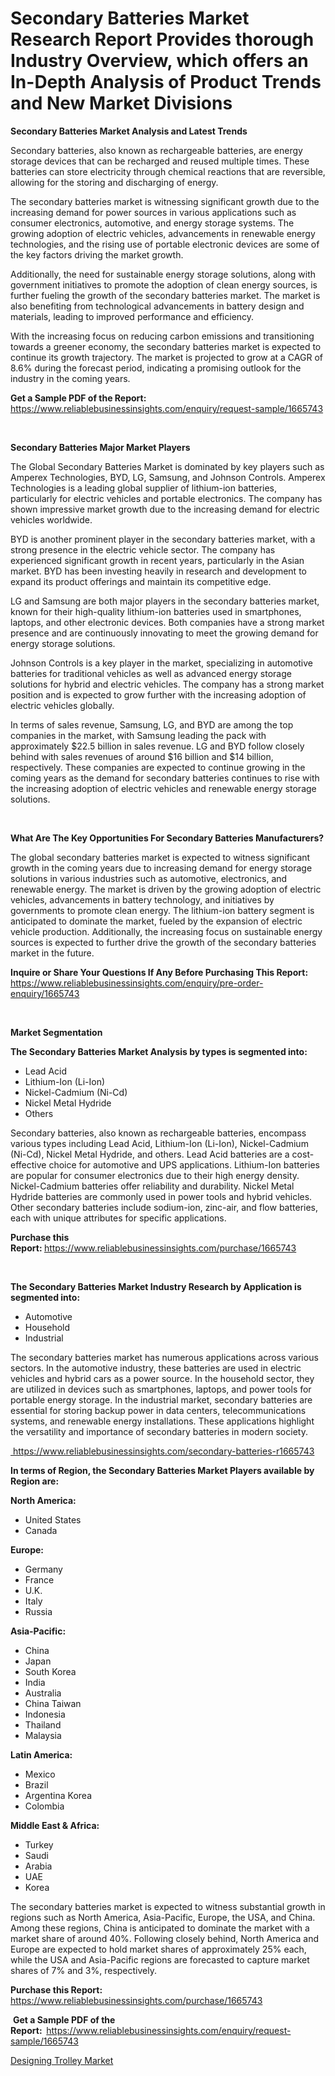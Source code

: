 <p><h1>Secondary Batteries Market Research Report Provides thorough Industry Overview, which offers an In-Depth Analysis of Product Trends and New Market Divisions</h1></p><p><strong>Secondary Batteries Market Analysis and Latest Trends</strong></p>
<p><p>Secondary batteries, also known as rechargeable batteries, are energy storage devices that can be recharged and reused multiple times. These batteries can store electricity through chemical reactions that are reversible, allowing for the storing and discharging of energy.</p><p>The secondary batteries market is witnessing significant growth due to the increasing demand for power sources in various applications such as consumer electronics, automotive, and energy storage systems. The growing adoption of electric vehicles, advancements in renewable energy technologies, and the rising use of portable electronic devices are some of the key factors driving the market growth.</p><p>Additionally, the need for sustainable energy storage solutions, along with government initiatives to promote the adoption of clean energy sources, is further fueling the growth of the secondary batteries market. The market is also benefiting from technological advancements in battery design and materials, leading to improved performance and efficiency.</p><p>With the increasing focus on reducing carbon emissions and transitioning towards a greener economy, the secondary batteries market is expected to continue its growth trajectory. The market is projected to grow at a CAGR of 8.6% during the forecast period, indicating a promising outlook for the industry in the coming years.</p></p>
<p><strong>Get a Sample PDF of the Report:&nbsp;</strong> <a href="https://www.reliablebusinessinsights.com/enquiry/request-sample/1665743">https://www.reliablebusinessinsights.com/enquiry/request-sample/1665743</a></p>
<p>&nbsp;</p>
<p><strong>Secondary Batteries Major Market Players</strong></p>
<p><p>The Global Secondary Batteries Market is dominated by key players such as Amperex Technologies, BYD, LG, Samsung, and Johnson Controls. Amperex Technologies is a leading global supplier of lithium-ion batteries, particularly for electric vehicles and portable electronics. The company has shown impressive market growth due to the increasing demand for electric vehicles worldwide. </p><p>BYD is another prominent player in the secondary batteries market, with a strong presence in the electric vehicle sector. The company has experienced significant growth in recent years, particularly in the Asian market. BYD has been investing heavily in research and development to expand its product offerings and maintain its competitive edge.</p><p>LG and Samsung are both major players in the secondary batteries market, known for their high-quality lithium-ion batteries used in smartphones, laptops, and other electronic devices. Both companies have a strong market presence and are continuously innovating to meet the growing demand for energy storage solutions.</p><p>Johnson Controls is a key player in the market, specializing in automotive batteries for traditional vehicles as well as advanced energy storage solutions for hybrid and electric vehicles. The company has a strong market position and is expected to grow further with the increasing adoption of electric vehicles globally.</p><p>In terms of sales revenue, Samsung, LG, and BYD are among the top companies in the market, with Samsung leading the pack with approximately $22.5 billion in sales revenue. LG and BYD follow closely behind with sales revenues of around $16 billion and $14 billion, respectively. These companies are expected to continue growing in the coming years as the demand for secondary batteries continues to rise with the increasing adoption of electric vehicles and renewable energy storage solutions.</p></p>
<p>&nbsp;</p>
<p><strong>What Are The Key Opportunities For Secondary Batteries Manufacturers?</strong></p>
<p><p>The global secondary batteries market is expected to witness significant growth in the coming years due to increasing demand for energy storage solutions in various industries such as automotive, electronics, and renewable energy. The market is driven by the growing adoption of electric vehicles, advancements in battery technology, and initiatives by governments to promote clean energy. The lithium-ion battery segment is anticipated to dominate the market, fueled by the expansion of electric vehicle production. Additionally, the increasing focus on sustainable energy sources is expected to further drive the growth of the secondary batteries market in the future.</p></p>
<p><strong>Inquire or Share Your Questions If Any Before Purchasing This Report:</strong> <a href="https://www.reliablebusinessinsights.com/enquiry/pre-order-enquiry/1665743">https://www.reliablebusinessinsights.com/enquiry/pre-order-enquiry/1665743</a></p>
<p>&nbsp;</p>
<p><strong>Market Segmentation</strong></p>
<p><strong>The Secondary Batteries Market Analysis by types is segmented into:</strong></p>
<p><ul><li>Lead Acid</li><li>Lithium-Ion (Li-Ion)</li><li>Nickel-Cadmium (Ni-Cd)</li><li>Nickel Metal Hydride</li><li>Others</li></ul></p>
<p><p>Secondary batteries, also known as rechargeable batteries, encompass various types including Lead Acid, Lithium-Ion (Li-Ion), Nickel-Cadmium (Ni-Cd), Nickel Metal Hydride, and others. Lead Acid batteries are a cost-effective choice for automotive and UPS applications. Lithium-Ion batteries are popular for consumer electronics due to their high energy density. Nickel-Cadmium batteries offer reliability and durability. Nickel Metal Hydride batteries are commonly used in power tools and hybrid vehicles. Other secondary batteries include sodium-ion, zinc-air, and flow batteries, each with unique attributes for specific applications.</p></p>
<p><strong>Purchase this Report:&nbsp;</strong><a href="https://www.reliablebusinessinsights.com/purchase/1665743">https://www.reliablebusinessinsights.com/purchase/1665743</a></p>
<p>&nbsp;</p>
<p><strong>The Secondary Batteries Market Industry Research by Application is segmented into:</strong></p>
<p><ul><li>Automotive</li><li>Household</li><li>Industrial</li></ul></p>
<p><p>The secondary batteries market has numerous applications across various sectors. In the automotive industry, these batteries are used in electric vehicles and hybrid cars as a power source. In the household sector, they are utilized in devices such as smartphones, laptops, and power tools for portable energy storage. In the industrial market, secondary batteries are essential for storing backup power in data centers, telecommunications systems, and renewable energy installations. These applications highlight the versatility and importance of secondary batteries in modern society.</p></p>
<p><a href="https://www.reliablebusinessinsights.com/secondary-batteries-r1665743">&nbsp;https://www.reliablebusinessinsights.com/secondary-batteries-r1665743</a></p>
<p><strong>In terms of Region, the Secondary Batteries Market Players available by Region are:</strong></p>
<p>
    <p> <strong> North America: </strong>
        <ul>
            <li>United States</li>
            <li>Canada</li>
        </ul>
        </p> 
    <p> <strong> Europe: </strong>
        <ul>
            <li>Germany</li>
            <li>France</li>
            <li>U.K.</li>
            <li>Italy</li>
            <li>Russia</li>
        </ul>
        </p> 
    <p> <strong> Asia-Pacific: </strong>
        <ul>
            <li>China</li>
            <li>Japan</li>
            <li>South Korea</li>
            <li>India</li>
            <li>Australia</li>
            <li>China Taiwan</li>
            <li>Indonesia</li>
            <li>Thailand</li>
            <li>Malaysia</li>
        </ul>
        </p> 
    <p> <strong> Latin America: </strong>
        <ul>
            <li>Mexico</li>
            <li>Brazil</li>
            <li>Argentina Korea</li>
            <li>Colombia</li>
        </ul>
        </p> 
    <p> <strong> Middle East & Africa: </strong>
        <ul>
            <li>Turkey</li>
            <li>Saudi</li>
            <li>Arabia</li>
            <li>UAE</li>
            <li>Korea</li>
        </ul>
    </p>
    </p>
<p><p>The secondary batteries market is expected to witness substantial growth in regions such as North America, Asia-Pacific, Europe, the USA, and China. Among these regions, China is anticipated to dominate the market with a market share of around 40%. Following closely behind, North America and Europe are expected to hold market shares of approximately 25% each, while the USA and Asia-Pacific regions are forecasted to capture market shares of 7% and 3%, respectively.</p></p>
<p><strong>Purchase this Report: </strong><a href="https://www.reliablebusinessinsights.com/purchase/1665743">https://www.reliablebusinessinsights.com/purchase/1665743</a></p>
<p>&nbsp;<strong>Get a Sample PDF of the Report:&nbsp;&nbsp;</strong><a href="https://www.reliablebusinessinsights.com/enquiry/request-sample/1665743">https://www.reliablebusinessinsights.com/enquiry/request-sample/1665743</a></p>
<p><strong></strong></p>
<p><p><a href="https://github.com/myacatherineblakecaczo9vcsw/Market-Research-Report-List-3/blob/main/designing-trolley-market.md">Designing Trolley Market</a></p></p>